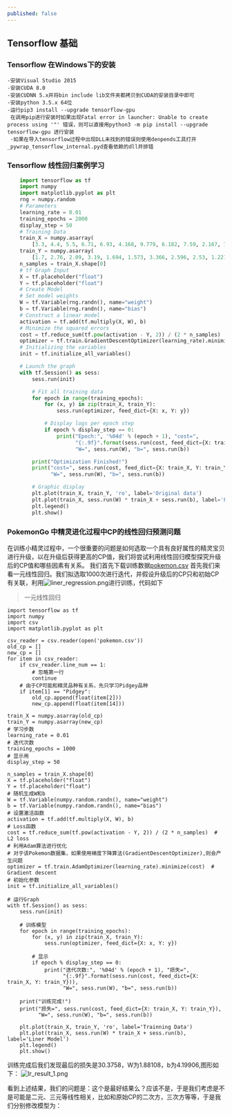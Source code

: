 ```yaml
---
published: false
---
```

## Tensorflow 基础
### Tensorflow 在Windows下的安装
	-安装Visual Studio 2015
    -安装CUDA 8.0
    -安装CUDNN 5.x并将bin include lib文件夹都拷贝到CUDA的安装目录中即可
    -安装python 3.5.x 64位
    -运行pip3 install --upgrade tensorflow-gpu
     在调用pip进行安装时如果出现Fatal error in launcher: Unable to create process using '"' 错误，则可以直接用python3 -m pip install --upgrade tensorflow-gpu 进行安装
     -如果在导入tensorflow过程中出现DLL未找到的错误则使用denpends工具打开_pywrap_tensorflow_internal.pyd查看依赖的dll并排错
     
### Tensorflow 线性回归案例学习

```python
    import tensorflow as tf
    import numpy
    import matplotlib.pyplot as plt
    rng = numpy.random
    # Parameters
    learning_rate = 0.01
    training_epochs = 2000
    display_step = 50
    # Training Data
    train_X = numpy.asarray(
        [3.3, 4.4, 5.5, 6.71, 6.93, 4.168, 9.779, 6.182, 7.59, 2.167, 7.042, 10.791, 5.313, 7.997, 5.654, 9.27, 3.1])
    train_Y = numpy.asarray(
        [1.7, 2.76, 2.09, 3.19, 1.694, 1.573, 3.366, 2.596, 2.53, 1.221, 2.827, 3.465, 1.65, 2.904, 2.42, 2.94, 1.3])
    n_samples = train_X.shape[0]
    # tf Graph Input
    X = tf.placeholder("float")
    Y = tf.placeholder("float")
    # Create Model
    # Set model weights
    W = tf.Variable(rng.randn(), name="weight")
    b = tf.Variable(rng.randn(), name="bias")
    # Construct a linear model
    activation = tf.add(tf.multiply(X, W), b)
    # Minimize the squared errors
    cost = tf.reduce_sum(tf.pow(activation - Y, 2)) / (2 * n_samples)  # L2 loss
    optimizer = tf.train.GradientDescentOptimizer(learning_rate).minimize(cost)  # Gradient descent
    # Initializing the variables
    init = tf.initialize_all_variables()

    # Launch the graph
    with tf.Session() as sess:
        sess.run(init)

        # Fit all training data
        for epoch in range(training_epochs):
            for (x, y) in zip(train_X, train_Y):
                sess.run(optimizer, feed_dict={X: x, Y: y})

            # Display logs per epoch step
            if epoch % display_step == 0:
                print("Epoch:", '%04d' % (epoch + 1), "cost=",
                      "{:.9f}".format(sess.run(cost, feed_dict={X: train_X, Y: train_Y})),
                      "W=", sess.run(W), "b=", sess.run(b))

        print("Optimization Finished!")
        print("cost=", sess.run(cost, feed_dict={X: train_X, Y: train_Y}),
              "W=", sess.run(W), "b=", sess.run(b))

        # Graphic display
        plt.plot(train_X, train_Y, 'ro', label='Original data')
        plt.plot(train_X, sess.run(W) * train_X + sess.run(b), label='Fitted line')
        plt.legend()
        plt.show()
```

### PokemonGo 中精灵进化过程中CP的线性回归预测问题
在训练小精灵过程中，一个很重要的问题是如何选取一个具有良好属性的精灵宝贝进行升级，以在升级后获得更高的CP值，我们将尝试利用线性回归模型探究升级后的CP值和哪些因素有关系。
我们首先下载训练数据[pokemon.csv](https://www.openintro.org/stat/data/pokemon.csv)
首先我们来看一元线性回归。我们拟选取1000次进行迭代，并假设升级后的CP只和初始CP有关联，利用![liner_regression.png]({{site.baseurl}}/_posts/assets/liner_regression.png)进行训练，代码如下

> 一元线性回归

	import tensorflow as tf
    import numpy
    import csv
    import matplotlib.pyplot as plt

    csv_reader = csv.reader(open('pokemon.csv'))
    old_cp = []
    new_cp = []
    for item in csv_reader:
        if csv_reader.line_num == 1:
            # 忽略第一行
            continue
        # 由于CP可能和精灵品种有关系，先只学习Pidgey品种
        if item[1] == "Pidgey":
            old_cp.append(float(item[2]))
            new_cp.append(float(item[14]))

    train_X = numpy.asarray(old_cp)
    train_Y = numpy.asarray(new_cp)
    # 学习步数
    learning_rate = 0.01
    # 迭代次数
    training_epochs = 1000
    # 显示用
    display_step = 50

    n_samples = train_X.shape[0]
    X = tf.placeholder("float")
    Y = tf.placeholder("float")
    # 随机生成W和b
    W = tf.Variable(numpy.random.randn(), name="weight")
    b = tf.Variable(numpy.random.randn(), name="bias")
    # 设置激活函数
    activation = tf.add(tf.multiply(X, W), b)
    # Loss函数
    cost = tf.reduce_sum(tf.pow(activation - Y, 2)) / (2 * n_samples)  # L2 loss
    # 利用Adam算法进行优化
    # 对于该Pokemon数据集，如果使用梯度下降算法(GradientDescentOptimizer),则会产生问题
    optimizer = tf.train.AdamOptimizer(learning_rate).minimize(cost)  # Gradient descent
    # 初始化参数
    init = tf.initialize_all_variables()

    # 运行Graph
    with tf.Session() as sess:
        sess.run(init)

        # 训练模型
        for epoch in range(training_epochs):
            for (x, y) in zip(train_X, train_Y):
                sess.run(optimizer, feed_dict={X: x, Y: y})

            # 显示
            if epoch % display_step == 0:
                print("迭代次数:", '%04d' % (epoch + 1), "损失=",
                      "{:.9f}".format(sess.run(cost, feed_dict={X: train_X, Y: train_Y})),
                      "W=", sess.run(W), "b=", sess.run(b))

        print("训练完成!")
        print("损失=", sess.run(cost, feed_dict={X: train_X, Y: train_Y}),
              "W=", sess.run(W), "b=", sess.run(b))

        plt.plot(train_X, train_Y, 'ro', label='Trainning Data')
        plt.plot(train_X, sess.run(W) * train_X + sess.run(b), label='Liner Model')
        plt.legend()
        plt.show()

训练完成后我们发现最后的损失是30.3758，W为1.88108，b为4.19906,图形如下：
![lr_result_1.png]({{site.baseurl}}/_posts/assets/lr_result_1.png)

看到上述结果，我们的问题是：这个是最好结果么？应该不是，于是我们考虑是不是可能是二元、三元等线性相关，比如和原始CP的二次方，三次方等等，于是我们分别修改模型为：

   
 
